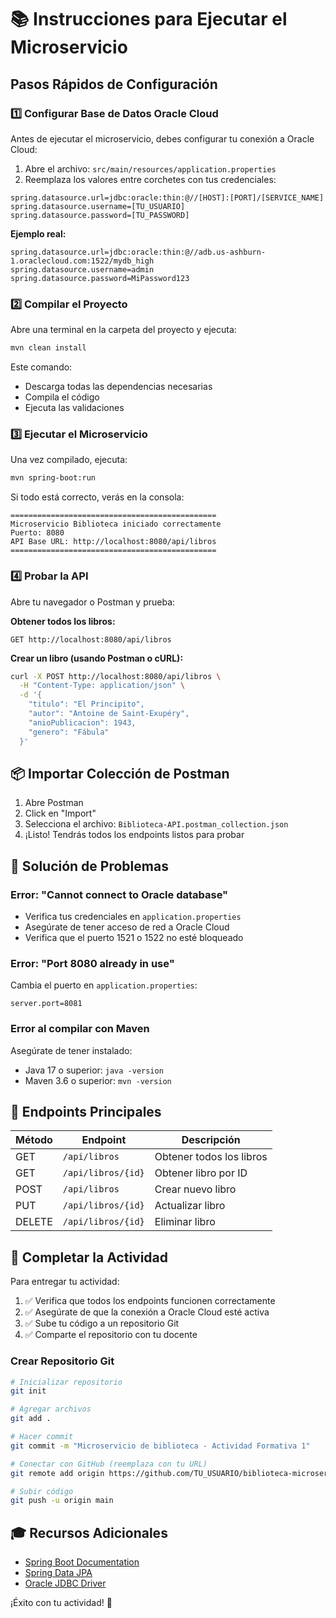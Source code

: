 # 📚 Instrucciones para Ejecutar el Microservicio

## Pasos Rápidos de Configuración

### 1️⃣ Configurar Base de Datos Oracle Cloud

Antes de ejecutar el microservicio, debes configurar tu conexión a Oracle Cloud:

1. Abre el archivo: `src/main/resources/application.properties`
2. Reemplaza los valores entre corchetes con tus credenciales:

```properties
spring.datasource.url=jdbc:oracle:thin:@//[HOST]:[PORT]/[SERVICE_NAME]
spring.datasource.username=[TU_USUARIO]
spring.datasource.password=[TU_PASSWORD]
```

**Ejemplo real:**
```properties
spring.datasource.url=jdbc:oracle:thin:@//adb.us-ashburn-1.oraclecloud.com:1522/mydb_high
spring.datasource.username=admin
spring.datasource.password=MiPassword123
```

### 2️⃣ Compilar el Proyecto

Abre una terminal en la carpeta del proyecto y ejecuta:

```bash
mvn clean install
```

Este comando:
- Descarga todas las dependencias necesarias
- Compila el código
- Ejecuta las validaciones

### 3️⃣ Ejecutar el Microservicio

Una vez compilado, ejecuta:

```bash
mvn spring-boot:run
```

Si todo está correcto, verás en la consola:
```
==============================================
Microservicio Biblioteca iniciado correctamente
Puerto: 8080
API Base URL: http://localhost:8080/api/libros
==============================================
```

### 4️⃣ Probar la API

Abre tu navegador o Postman y prueba:

**Obtener todos los libros:**
```
GET http://localhost:8080/api/libros
```

**Crear un libro (usando Postman o cURL):**
```bash
curl -X POST http://localhost:8080/api/libros \
  -H "Content-Type: application/json" \
  -d '{
    "titulo": "El Principito",
    "autor": "Antoine de Saint-Exupéry",
    "anioPublicacion": 1943,
    "genero": "Fábula"
  }'
```

## 📦 Importar Colección de Postman

1. Abre Postman
2. Click en "Import"
3. Selecciona el archivo: `Biblioteca-API.postman_collection.json`
4. ¡Listo! Tendrás todos los endpoints listos para probar

## 🔧 Solución de Problemas

### Error: "Cannot connect to Oracle database"
- Verifica tus credenciales en `application.properties`
- Asegúrate de tener acceso de red a Oracle Cloud
- Verifica que el puerto 1521 o 1522 no esté bloqueado

### Error: "Port 8080 already in use"
Cambia el puerto en `application.properties`:
```properties
server.port=8081
```

### Error al compilar con Maven
Asegúrate de tener instalado:
- Java 17 o superior: `java -version`
- Maven 3.6 o superior: `mvn -version`

## 📝 Endpoints Principales

| Método | Endpoint | Descripción |
|--------|----------|-------------|
| GET | `/api/libros` | Obtener todos los libros |
| GET | `/api/libros/{id}` | Obtener libro por ID |
| POST | `/api/libros` | Crear nuevo libro |
| PUT | `/api/libros/{id}` | Actualizar libro |
| DELETE | `/api/libros/{id}` | Eliminar libro |

## 🎯 Completar la Actividad

Para entregar tu actividad:

1. ✅ Verifica que todos los endpoints funcionen correctamente
2. ✅ Asegúrate de que la conexión a Oracle Cloud esté activa
3. ✅ Sube tu código a un repositorio Git
4. ✅ Comparte el repositorio con tu docente

### Crear Repositorio Git

```bash
# Inicializar repositorio
git init

# Agregar archivos
git add .

# Hacer commit
git commit -m "Microservicio de biblioteca - Actividad Formativa 1"

# Conectar con GitHub (reemplaza con tu URL)
git remote add origin https://github.com/TU_USUARIO/biblioteca-microservicio.git

# Subir código
git push -u origin main
```

## 🎓 Recursos Adicionales

- [Spring Boot Documentation](https://spring.io/projects/spring-boot)
- [Spring Data JPA](https://spring.io/projects/spring-data-jpa)
- [Oracle JDBC Driver](https://www.oracle.com/database/technologies/appdev/jdbc.html)

¡Éxito con tu actividad! 🚀

